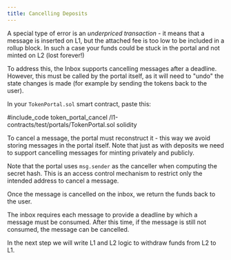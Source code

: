 ```yaml
---
title: Cancelling Deposits
---
```


A special type of error is an _underpriced transaction_ - it means that a message is inserted on L1, but the attached fee is too low to be included in a rollup block. In such a case your funds could be stuck in the portal and not minted on L2 (lost forever!)

To address this, the Inbox supports cancelling messages after a deadline. However, this must be called by the portal itself, as it will need to "undo" the state changes is made (for example by sending the tokens back to the user).

In your `TokenPortal.sol` smart contract, paste this:

#include_code token_portal_cancel /l1-contracts/test/portals/TokenPortal.sol solidity

To cancel a message, the portal must reconstruct it - this way we avoid storing messages in the portal itself. Note that just as with deposits we need to support cancelling messages for minting privately and publicly.

Note that the portal uses `msg.sender` as the canceller when computing the secret hash. This is an access control mechanism to restrict only the intended address to cancel a message.

Once the message is cancelled on the inbox, we return the funds back to the user.

The inbox requires each message to provide a deadline by which a message must be consumed. After this time, if the message is still not consumed, the message can be cancelled.

In the next step we will write L1 and L2 logic to withdraw funds from L2 to L1.
